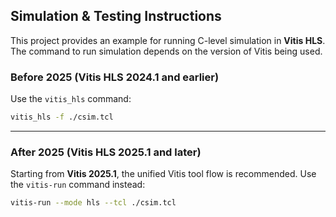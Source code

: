 ## Simulation & Testing Instructions


This project provides an example for running C-level simulation in **Vitis HLS**. The command to run simulation depends on the version of Vitis being used.

### **Before 2025 (Vitis HLS 2024.1 and earlier)**

Use the `vitis_hls` command:

```bash
vitis_hls -f ./csim.tcl
```

---

### **After 2025 (Vitis HLS 2025.1 and later)**

Starting from **Vitis 2025.1**, the unified Vitis tool flow is recommended. Use the `vitis-run` command instead:

```bash
vitis-run --mode hls --tcl ./csim.tcl
```

</details>
